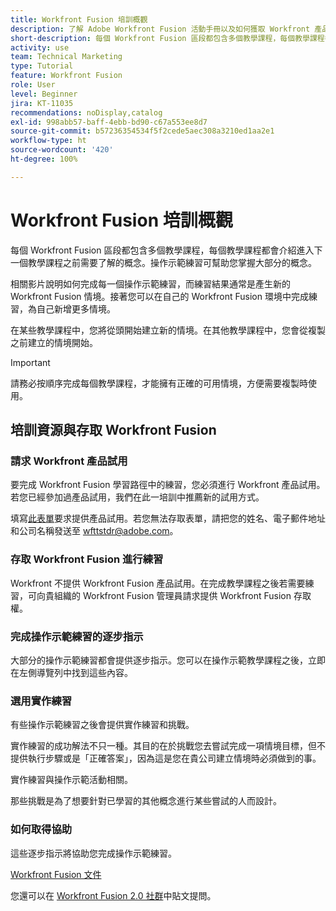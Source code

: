 ```yaml
---
title: Workfront Fusion 培訓概觀
description: 了解 Adobe Workfront Fusion 活動手冊以及如何獲取 Workfront 產品試用帳戶。
short-description: 每個 Workfront Fusion 區段都包含多個教學課程，每個教學課程都會介紹進入下一個教學課程之前需要了解的概念。
activity: use
team: Technical Marketing
type: Tutorial
feature: Workfront Fusion
role: User
level: Beginner
jira: KT-11035
recommendations: noDisplay,catalog
exl-id: 998abb57-baff-4ebb-bd90-c67a553ee8d7
source-git-commit: b57236354534f5f2cede5aec308a3210ed1aa2e1
workflow-type: ht
source-wordcount: '420'
ht-degree: 100%

---
```


# Workfront Fusion 培訓概觀

每個 Workfront Fusion 區段都包含多個教學課程，每個教學課程都會介紹進入下一個教學課程之前需要了解的概念。操作示範練習可幫助您掌握大部分的概念。

相關影片說明如何完成每一個操作示範練習，而練習結果通常是產生新的 Workfront Fusion 情境。接著您可以在自己的 Workfront Fusion 環境中完成練習，為自己新增更多情境。

在某些教學課程中，您將從頭開始建立新的情境。在其他教學課程中，您會從複製之前建立的情境開始。

>[!IMPORTANT]
>
>請務必按順序完成每個教學課程，才能擁有正確的可用情境，方便需要複製時使用。

## 培訓資源與存取 Workfront Fusion

### 請求 Workfront 產品試用

要完成 Workfront Fusion 學習路徑中的練習，您必須進行 Workfront 產品試用。若您已經參加過產品試用，我們在此一培訓中推薦新的試用方式。

填寫[此表單](https://forms.office.com/r/f1J8HRGrNY)要求提供產品試用。若您無法存取表單，請把您的姓名、電子郵件地址和公司名稱發送至 wfttstdr@adobe.com。

### 存取 Workfront Fusion 進行練習

Workfront 不提供 Workfront Fusion 產品試用。在完成教學課程之後若需要練習，可向貴組織的 Workfront Fusion 管理員請求提供 Workfront Fusion 存取權。

### 完成操作示範練習的逐步指示

大部分的操作示範練習都會提供逐步指示。您可以在操作示範教學課程之後，立即在左側導覽列中找到這些內容。

### 選用實作練習

有些操作示範練習之後會提供實作練習和挑戰。

實作練習的成功解法不只一種。其目的在於挑戰您去嘗試完成一項情境目標，但不提供執行步驟或是「正確答案」，因為這是您在貴公司建立情境時必須做到的事。

實作練習與操作示範活動相關。

那些挑戰是為了想要針對已學習的其他概念進行某些嘗試的人而設計。

### 如何取得協助

這些逐步指示將協助您完成操作示範練習。

[Workfront Fusion 文件](https://experienceleague.adobe.com/docs/workfront/using/adobe-workfront-fusion/workfront-fusion-2.html?lang=zh-hant)

您還可以在 [Workfront Fusion 2.0 社群](https://experienceleaguecommunities.adobe.com/t5/workfront-fusion-2-0/ct-p/workfront-fusion-2)中貼文提問。
